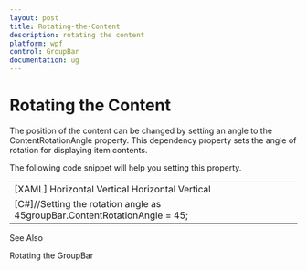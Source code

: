 ```yaml
---
layout: post
title: Rotating-the-Content
description: rotating the content
platform: wpf
control: GroupBar
documentation: ug
---
```


# Rotating the Content

The position of the content can be changed by setting an angle to the ContentRotationAngle property. This dependency property sets the angle of rotation for displaying item contents. 

The following code snippet will help you setting this property.



<table>
<tr>
<td>
[XAML]<!-- Adding GroupBar --><syncfusion:GroupBar Height="200" ContentRotationAngle="45" Width="230" Name="groupBar">  <!-- Adding GroupBarItem -->  <syncfusion:GroupBarItem Name="groupBarItem" Header="GroupBarItem">    <!-- Adding content for groupbar item using panel -->    <StackPanel Orientation="Vertical">      <TextBlock Text="GroupBar Orientation" Margin="4,4,2,2"/>      <RadioButton IsChecked="True" Margin="4,2,2,2">Horizontal</RadioButton>      <RadioButton Margin="4,2,2,2">Vertical</RadioButton>      <TextBlock Text="GroupView Orientation" Margin="4,4,2,2"/>      <RadioButton Margin="4,2,2,2">Horizontal</RadioButton>      <RadioButton IsChecked="True" Margin="4,2,2,2">Vertical</RadioButton>    </StackPanel>  </syncfusion:GroupBarItem></syncfusion:GroupBar></td></tr>
<tr>
<td>
[C#]//Setting the rotation angle as 45groupBar.ContentRotationAngle = 45;</td></tr>
</table>


See Also

Rotating the GroupBar

